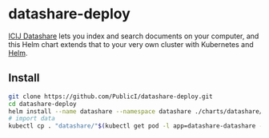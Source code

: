 # datashare-deploy

[ICIJ Datashare](https://datashare.icij.org/) lets you index and search documents on your computer, and this Helm chart extends that to your very own cluster with Kubernetes and [Helm](https://helm.sh/).

## Install
```sh
git clone https://github.com/PublicI/datashare-deploy.git
cd datashare-deploy
helm install --name datashare --namespace datashare ./charts/datashare/
# import data
kubectl cp . "datashare/"$(kubectl get pod -l app=datashare-datashare --namespace=datashare -o jsonpath="{.items[0].metadata.name}")":/data"
```
